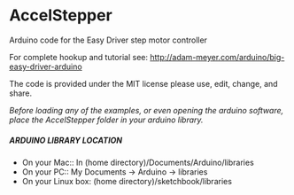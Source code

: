 # AccelStepper
Arduino code for the Easy Driver step motor controller

For complete hookup and tutorial see: http://adam-meyer.com/arduino/big-easy-driver-arduino

The code is provided under the MIT license please use, edit, change, and share. 

*Before loading any of the examples, or even opening the arduino software, place the AccelStepper folder in your arduino library.*

##### ARDUINO LIBRARY LOCATION
* On your Mac:: In (home directory)/Documents/Arduino/libraries  
* On your PC:: My Documents -> Arduino -> libraries  
* On your Linux box: (home directory)/sketchbook/libraries  
